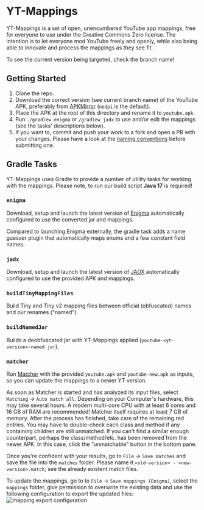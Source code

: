 # YT-Mappings
YT-Mappings is a set of open, unencumbered YouTube app mappings, free for everyone to use under the Creative Commons Zero license.
The intention is to let everyone mod YouTube freely and openly, while also being able to innovate and process the mappings as they see fit.

To see the current version being targeted, check the branch name!

## Getting Started
1. Clone the repo.
2. Download the correct version (see current branch name) of the YouTube APK, preferably from [APKMirror](https://www.apkmirror.com/apk/google-inc/youtube/) (`nodpi` is the default).
3. Place the APK at the root of this directory and rename it to `youtube.apk`.
4. Run `./gradlew enigma` or `/gradlew jadx` to use and/or edit the mappings (see the tasks' descriptions below).
5. If you want to, commit and push your work to a fork and open a PR with your changes. Please have a look at the [naming conventions](/CONVENTIONS.md) before submitting one.

## Gradle Tasks
YT-Mappings uses Gradle to provide a number of utility tasks for working with the mappings.
Please note, to run our build script **Java 17** is required!

### `enigma`
Download, setup and launch the latest version of [Enigma](https://github.com/FabricMC/Enigma) automatically configured to use the converted jar and mappings.

Compared to launching Enigma externally, the gradle task adds a name guesser plugin that automatically maps enums and a few constant field names.

### `jadx`
Download, setup and launch the latest version of [JADX](https://github.com/skylot/jadx) automatically configured to use the provided APK and mappings.

### `buildTinyMappingFiles`
Build Tiny and Tiny v2 mapping files between official (obfuscated) names and our renames ("named").

### `buildNamedJar`
Builds a deobfuscated jar with YT-Mappings applied (`youtube-<yt-version>-named.jar`).

### `matcher`
Run [Matcher](https://github.com/NebelNidas/Matcher) with the provided `youtube.apk` and `youtube-new.apk` as inputs, so you can update the mappings to a newer YT version.

As soon as Matcher is started and has analyzed its input files, select `Matching` → `Auto match all`. Depending on your Computer's hardware, this may take several hours. A modern multi-core CPU with at least 6 cores and 16 GB of RAM are recommended! Matcher itself requires at least 7 GB of memory. After the process has finished, take care of the remaining red entries. You may have to double-check each class and method if any containing children are still unmatched. If you can't find a similar enough counterpart, perhaps the class/method/etc. has been removed from the newer APK. In this case, click the "unmatchable" button in the bottom pane.

Once you're confident with your results, go to `File` → `Save matches` and save the file into the `matches` folder. Please name it `<old-version> - <new-version>.match`; see the already existent match files.

To update the mappings, go to to `File` → `Save mappings (Enigma)`, select the `mappings` folder, give permission to overwrite the existing data and use the following configuration to export the updated files:\
![mapping export configuration](https://user-images.githubusercontent.com/48808497/202928899-1d90bdfe-d8bd-4565-8e94-23e7fce2e8b8.png)
